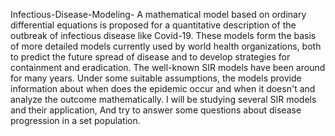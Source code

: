 Infectious-Disease-Modeling-
A mathematical model based on ordinary differential equations is proposed for a quantitative
description of the outbreak of infectious disease like Covid-19. These models form the basis of
more detailed models currently used by world health organizations, both to predict the future
spread of disease and to develop strategies for containment and eradication. The well-known
SIR models have been around for many years. Under some suitable assumptions, the models
provide information about when does the epidemic occur and when it doesn't and analyze the
outcome mathematically. I will be studying several SIR models and their application, And
try to answer some questions about disease progression in a set population.

